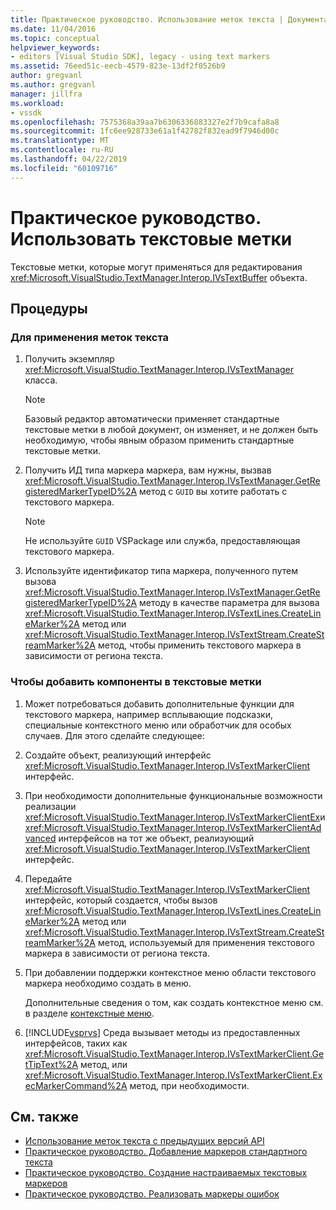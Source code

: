 ```yaml
---
title: Практическое руководство. Использование меток текста | Документация Майкрософт
ms.date: 11/04/2016
ms.topic: conceptual
helpviewer_keywords:
- editors [Visual Studio SDK], legacy - using text markers
ms.assetid: 76eed51c-eecb-4579-823e-13df2f0526b9
author: gregvanl
ms.author: gregvanl
manager: jillfra
ms.workload:
- vssdk
ms.openlocfilehash: 7575368a39aa7b6306336883327e2f7b9cafa8a8
ms.sourcegitcommit: 1fc6ee928733e61a1f42782f832ead9f7946d00c
ms.translationtype: MT
ms.contentlocale: ru-RU
ms.lasthandoff: 04/22/2019
ms.locfileid: "60109716"
---
```

# <a name="how-to-use-text-markers"></a>Практическое руководство. Использовать текстовые метки
Текстовые метки, которые могут применяться для редактирования <xref:Microsoft.VisualStudio.TextManager.Interop.IVsTextBuffer> объекта.

## <a name="procedures"></a>Процедуры

### <a name="to-apply-text-markers"></a>Для применения меток текста

1. Получить экземпляр <xref:Microsoft.VisualStudio.TextManager.Interop.IVsTextManager> класса.

    > [!NOTE]
    >  Базовый редактор автоматически применяет стандартные текстовые метки в любой документ, он изменяет, и не должен быть необходимую, чтобы явным образом применить стандартные текстовые метки.

2. Получить ИД типа маркера маркера, вам нужны, вызвав <xref:Microsoft.VisualStudio.TextManager.Interop.IVsTextManager.GetRegisteredMarkerTypeID%2A> метод с `GUID` вы хотите работать с текстового маркера.

    > [!NOTE]
    >  Не используйте `GUID` VSPackage или служба, предоставляющая текстового маркера.

3. Используйте идентификатор типа маркера, полученного путем вызова <xref:Microsoft.VisualStudio.TextManager.Interop.IVsTextManager.GetRegisteredMarkerTypeID%2A> методу в качестве параметра для вызова <xref:Microsoft.VisualStudio.TextManager.Interop.IVsTextLines.CreateLineMarker%2A> метод или <xref:Microsoft.VisualStudio.TextManager.Interop.IVsTextStream.CreateStreamMarker%2A> метод, чтобы применить текстового маркера в зависимости от региона текста.

### <a name="to-add-features-to-text-markers"></a>Чтобы добавить компоненты в текстовые метки

1. Может потребоваться добавить дополнительные функции для текстового маркера, например всплывающие подсказки, специальные контекстного меню или обработчик для особых случаев. Для этого сделайте следующее:

2. Создайте объект, реализующий интерфейс <xref:Microsoft.VisualStudio.TextManager.Interop.IVsTextMarkerClient> интерфейс.

3. При необходимости дополнительные функциональные возможности реализации <xref:Microsoft.VisualStudio.TextManager.Interop.IVsTextMarkerClientEx>и <xref:Microsoft.VisualStudio.TextManager.Interop.IVsTextMarkerClientAdvanced> интерфейсов на тот же объект, реализующий <xref:Microsoft.VisualStudio.TextManager.Interop.IVsTextMarkerClient> интерфейс.

4. Передайте <xref:Microsoft.VisualStudio.TextManager.Interop.IVsTextMarkerClient> интерфейс, который создается, чтобы вызов <xref:Microsoft.VisualStudio.TextManager.Interop.IVsTextLines.CreateLineMarker%2A> метод или <xref:Microsoft.VisualStudio.TextManager.Interop.IVsTextStream.CreateStreamMarker%2A> метод, используемый для применения текстового маркера в зависимости от региона текста.

5. При добавлении поддержки контекстное меню области текстового маркера необходимо создать в меню.

    Дополнительные сведения о том, как создать контекстное меню см. в разделе [контекстные меню](../extensibility/context-menus.md).

6. [!INCLUDE[vsprvs](../code-quality/includes/vsprvs_md.md)] Среда вызывает методы из предоставленных интерфейсов, таких как <xref:Microsoft.VisualStudio.TextManager.Interop.IVsTextMarkerClient.GetTipText%2A> метод, или <xref:Microsoft.VisualStudio.TextManager.Interop.IVsTextMarkerClient.ExecMarkerCommand%2A> метод, при необходимости.

## <a name="see-also"></a>См. также
- [Использование меток текста с предыдущих версий API](../extensibility/using-text-markers-with-the-legacy-api.md)
- [Практическое руководство. Добавление маркеров стандартного текста](../extensibility/how-to-add-standard-text-markers.md)
- [Практическое руководство. Создание настраиваемых текстовых маркеров](../extensibility/how-to-create-custom-text-markers.md)
- [Практическое руководство. Реализовать маркеры ошибок](../extensibility/how-to-implement-error-markers.md)